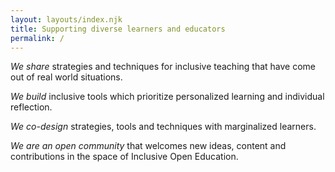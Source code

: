 ```yaml
---
layout: layouts/index.njk
title: Supporting diverse learners and educators
permalink: /
---
```



*We share* strategies and techniques for inclusive teaching that have come out of real world situations.

*We build* inclusive tools which prioritize personalized learning and individual reflection.

*We co-design* strategies, tools and techniques with marginalized learners.

*We are an open community* that welcomes new ideas, content and contributions in the space of Inclusive Open Education.
